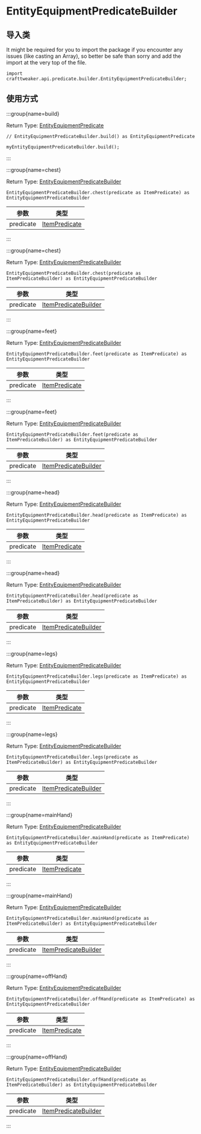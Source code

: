# EntityEquipmentPredicateBuilder

## 导入类

It might be required for you to import the package if you encounter any issues (like casting an Array), so better be safe than sorry and add the import at the very top of the file.
```zenscript
import crafttweaker.api.predicate.builder.EntityEquipmentPredicateBuilder;
```


## 使用方式

:::group{name=build}

Return Type: [EntityEquipmentPredicate](/vanilla/api/predicate/EntityEquipmentPredicate)

```zenscript
// EntityEquipmentPredicateBuilder.build() as EntityEquipmentPredicate

myEntityEquipmentPredicateBuilder.build();
```

:::

:::group{name=chest}

Return Type: [EntityEquipmentPredicateBuilder](/vanilla/api/predicate/builder/EntityEquipmentPredicateBuilder)

```zenscript
EntityEquipmentPredicateBuilder.chest(predicate as ItemPredicate) as EntityEquipmentPredicateBuilder
```

| 参数        | 类型                                                    |
| --------- | ----------------------------------------------------- |
| predicate | [ItemPredicate](/vanilla/api/predicate/ItemPredicate) |


:::

:::group{name=chest}

Return Type: [EntityEquipmentPredicateBuilder](/vanilla/api/predicate/builder/EntityEquipmentPredicateBuilder)

```zenscript
EntityEquipmentPredicateBuilder.chest(predicate as ItemPredicateBuilder) as EntityEquipmentPredicateBuilder
```

| 参数        | 类型                                                                          |
| --------- | --------------------------------------------------------------------------- |
| predicate | [ItemPredicateBuilder](/vanilla/api/predicate/builder/ItemPredicateBuilder) |


:::

:::group{name=feet}

Return Type: [EntityEquipmentPredicateBuilder](/vanilla/api/predicate/builder/EntityEquipmentPredicateBuilder)

```zenscript
EntityEquipmentPredicateBuilder.feet(predicate as ItemPredicate) as EntityEquipmentPredicateBuilder
```

| 参数        | 类型                                                    |
| --------- | ----------------------------------------------------- |
| predicate | [ItemPredicate](/vanilla/api/predicate/ItemPredicate) |


:::

:::group{name=feet}

Return Type: [EntityEquipmentPredicateBuilder](/vanilla/api/predicate/builder/EntityEquipmentPredicateBuilder)

```zenscript
EntityEquipmentPredicateBuilder.feet(predicate as ItemPredicateBuilder) as EntityEquipmentPredicateBuilder
```

| 参数        | 类型                                                                          |
| --------- | --------------------------------------------------------------------------- |
| predicate | [ItemPredicateBuilder](/vanilla/api/predicate/builder/ItemPredicateBuilder) |


:::

:::group{name=head}

Return Type: [EntityEquipmentPredicateBuilder](/vanilla/api/predicate/builder/EntityEquipmentPredicateBuilder)

```zenscript
EntityEquipmentPredicateBuilder.head(predicate as ItemPredicate) as EntityEquipmentPredicateBuilder
```

| 参数        | 类型                                                    |
| --------- | ----------------------------------------------------- |
| predicate | [ItemPredicate](/vanilla/api/predicate/ItemPredicate) |


:::

:::group{name=head}

Return Type: [EntityEquipmentPredicateBuilder](/vanilla/api/predicate/builder/EntityEquipmentPredicateBuilder)

```zenscript
EntityEquipmentPredicateBuilder.head(predicate as ItemPredicateBuilder) as EntityEquipmentPredicateBuilder
```

| 参数        | 类型                                                                          |
| --------- | --------------------------------------------------------------------------- |
| predicate | [ItemPredicateBuilder](/vanilla/api/predicate/builder/ItemPredicateBuilder) |


:::

:::group{name=legs}

Return Type: [EntityEquipmentPredicateBuilder](/vanilla/api/predicate/builder/EntityEquipmentPredicateBuilder)

```zenscript
EntityEquipmentPredicateBuilder.legs(predicate as ItemPredicate) as EntityEquipmentPredicateBuilder
```

| 参数        | 类型                                                    |
| --------- | ----------------------------------------------------- |
| predicate | [ItemPredicate](/vanilla/api/predicate/ItemPredicate) |


:::

:::group{name=legs}

Return Type: [EntityEquipmentPredicateBuilder](/vanilla/api/predicate/builder/EntityEquipmentPredicateBuilder)

```zenscript
EntityEquipmentPredicateBuilder.legs(predicate as ItemPredicateBuilder) as EntityEquipmentPredicateBuilder
```

| 参数        | 类型                                                                          |
| --------- | --------------------------------------------------------------------------- |
| predicate | [ItemPredicateBuilder](/vanilla/api/predicate/builder/ItemPredicateBuilder) |


:::

:::group{name=mainHand}

Return Type: [EntityEquipmentPredicateBuilder](/vanilla/api/predicate/builder/EntityEquipmentPredicateBuilder)

```zenscript
EntityEquipmentPredicateBuilder.mainHand(predicate as ItemPredicate) as EntityEquipmentPredicateBuilder
```

| 参数        | 类型                                                    |
| --------- | ----------------------------------------------------- |
| predicate | [ItemPredicate](/vanilla/api/predicate/ItemPredicate) |


:::

:::group{name=mainHand}

Return Type: [EntityEquipmentPredicateBuilder](/vanilla/api/predicate/builder/EntityEquipmentPredicateBuilder)

```zenscript
EntityEquipmentPredicateBuilder.mainHand(predicate as ItemPredicateBuilder) as EntityEquipmentPredicateBuilder
```

| 参数        | 类型                                                                          |
| --------- | --------------------------------------------------------------------------- |
| predicate | [ItemPredicateBuilder](/vanilla/api/predicate/builder/ItemPredicateBuilder) |


:::

:::group{name=offHand}

Return Type: [EntityEquipmentPredicateBuilder](/vanilla/api/predicate/builder/EntityEquipmentPredicateBuilder)

```zenscript
EntityEquipmentPredicateBuilder.offHand(predicate as ItemPredicate) as EntityEquipmentPredicateBuilder
```

| 参数        | 类型                                                    |
| --------- | ----------------------------------------------------- |
| predicate | [ItemPredicate](/vanilla/api/predicate/ItemPredicate) |


:::

:::group{name=offHand}

Return Type: [EntityEquipmentPredicateBuilder](/vanilla/api/predicate/builder/EntityEquipmentPredicateBuilder)

```zenscript
EntityEquipmentPredicateBuilder.offHand(predicate as ItemPredicateBuilder) as EntityEquipmentPredicateBuilder
```

| 参数        | 类型                                                                          |
| --------- | --------------------------------------------------------------------------- |
| predicate | [ItemPredicateBuilder](/vanilla/api/predicate/builder/ItemPredicateBuilder) |


:::


